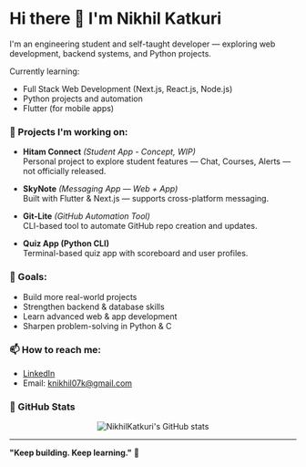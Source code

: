 # Hi there 👋 I'm Nikhil Katkuri

I'm an engineering student and self-taught developer — exploring web development, backend systems, and Python projects.

Currently learning:
- Full Stack Web Development (Next.js, React.js, Node.js)
- Python projects and automation
- Flutter (for mobile apps)

### 🚀 Projects I'm working on:

- **Hitam Connect** *(Student App - Concept, WIP)*  
  Personal project to explore student features — Chat, Courses, Alerts — not officially released.

- **SkyNote** *(Messaging App — Web + App)*  
  Built with Flutter & Next.js — supports cross-platform messaging.

- **Git-Lite** *(GitHub Automation Tool)*  
  CLI-based tool to automate GitHub repo creation and updates.

- **Quiz App (Python CLI)**  
  Terminal-based quiz app with scoreboard and user profiles.


### 🌱 Goals:
- Build more real-world projects
- Strengthen backend & database skills
- Learn advanced web & app development
- Sharpen problem-solving in Python & C

### 📫 How to reach me:
- [LinkedIn](https://www.linkedin.com/in/nikhilkatkuri)
- Email: knikhil07k@gmail.com 

### 📂 GitHub Stats
<p align="center">
  <img src="https://github-readme-stats.vercel.app/api?username=NikhilKatkuri&show_icons=true&theme=default" alt="NikhilKatkuri's GitHub stats" />
</p>

---

**"Keep building. Keep learning."** 🚀
